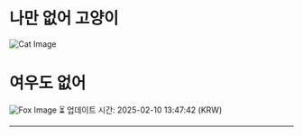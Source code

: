 
# 나만 없어 고양이

![Cat Image](https://cdn2.thecatapi.com/images/9u6.jpg)

# 여우도 없어
![Fox Image](https://randomfox.ca/images/117.jpg)
⏳ 업데이트 시간: 2025-02-10 13:47:42 (KRW)

---
